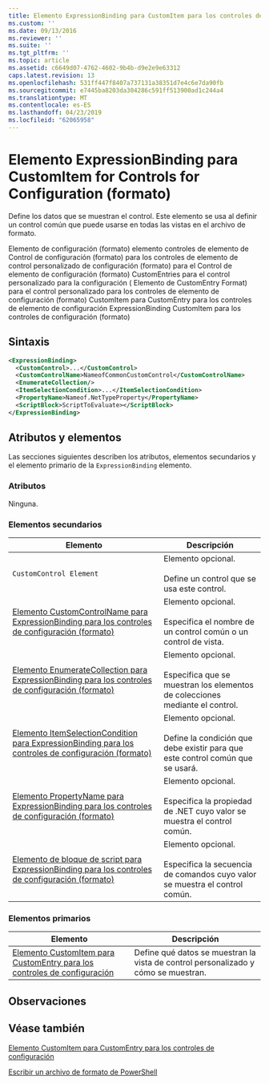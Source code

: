 ```yaml
---
title: Elemento ExpressionBinding para CustomItem para los controles de configuración (formato) | Microsoft Docs
ms.custom: ''
ms.date: 09/13/2016
ms.reviewer: ''
ms.suite: ''
ms.tgt_pltfrm: ''
ms.topic: article
ms.assetid: c6649d07-4762-4602-9b4b-d9e2e9e63312
caps.latest.revision: 13
ms.openlocfilehash: 531ff447f8407a737131a38351d7e4c6e7da90fb
ms.sourcegitcommit: e7445ba8203da304286c591ff513900ad1c244a4
ms.translationtype: MT
ms.contentlocale: es-ES
ms.lasthandoff: 04/23/2019
ms.locfileid: "62065958"
---
```

# <a name="expressionbinding-element-for-customitem-for-controls-for-configuration-format"></a>Elemento ExpressionBinding para CustomItem for Controls for Configuration (formato)

Define los datos que se muestran el control. Este elemento se usa al definir un control común que puede usarse en todas las vistas en el archivo de formato.

Elemento de configuración (formato) elemento controles de elemento de Control de configuración (formato) para los controles de elemento de control personalizado de configuración (formato) para el Control de elemento de configuración (formato) CustomEntries para el control personalizado para la configuración ( Elemento de CustomEntry Format) para el control personalizado para los controles de elemento de configuración (formato) CustomItem para CustomEntry para los controles de elemento de configuración ExpressionBinding CustomItem para los controles de configuración (formato)

## <a name="syntax"></a>Sintaxis

```xml
<ExpressionBinding>
  <CustomControl>...</CustomControl>
  <CustomControlName>NameofCommonCustomControl</CustomControlName>
  <EnumerateCollection/>
  <ItemSelectionCondition>...</ItemSelectionCondition>
  <PropertyName>Nameof.NetTypeProperty</PropertyName>
  <ScriptBlock>ScriptToEvaluate></ScriptBlock>
</ExpressionBinding>
```

## <a name="attributes-and-elements"></a>Atributos y elementos

Las secciones siguientes describen los atributos, elementos secundarios y el elemento primario de la `ExpressionBinding` elemento.

### <a name="attributes"></a>Atributos

Ninguna.

### <a name="child-elements"></a>Elementos secundarios

|Elemento|Descripción|
|-------------|-----------------|
|`CustomControl Element`|Elemento opcional.<br /><br /> Define un control que se usa este control.|
|[Elemento CustomControlName para ExpressionBinding para los controles de configuración (formato)](./customcontrolname-element-for-expressionbinding-for-controls-for-configuration-format.md)|Elemento opcional.<br /><br /> Especifica el nombre de un control común o un control de vista.|
|[Elemento EnumerateCollection para ExpressionBinding para los controles de configuración (formato)](./enumeratecollection-element-for-expressionbinding-for-controls-for-configuration-format.md)|Elemento opcional.<br /><br /> Especifica que se muestran los elementos de colecciones mediante el control.|
|[Elemento ItemSelectionCondition para ExpressionBinding para los controles de configuración (formato)](./itemselectioncondition-element-for-expressionbinding-for-controls-for-configuration-format.md)|Elemento opcional.<br /><br /> Define la condición que debe existir para que este control común que se usará.|
|[Elemento PropertyName para ExpressionBinding para los controles de configuración (formato)](./propertyname-element-for-expressionbinding-for-controls-for-configuration-format.md)|Elemento opcional.<br /><br /> Especifica la propiedad de .NET cuyo valor se muestra el control común.|
|[Elemento de bloque de script para ExpressionBinding para los controles de configuración (formato)](./scriptblock-element-for-expressionbinding-for-controls-for-configuration-format.md)|Elemento opcional.<br /><br /> Especifica la secuencia de comandos cuyo valor se muestra el control común.|

### <a name="parent-elements"></a>Elementos primarios

|Elemento|Descripción|
|-------------|-----------------|
|[Elemento CustomItem para CustomEntry para los controles de configuración](./customitem-element-for-customentry-for-controls-for-configuration-format.md)|Define qué datos se muestran la vista de control personalizado y cómo se muestran.|

## <a name="remarks"></a>Observaciones

## <a name="see-also"></a>Véase también

[Elemento CustomItem para CustomEntry para los controles de configuración](./customitem-element-for-customentry-for-controls-for-configuration-format.md)

[Escribir un archivo de formato de PowerShell](./writing-a-powershell-formatting-file.md)
